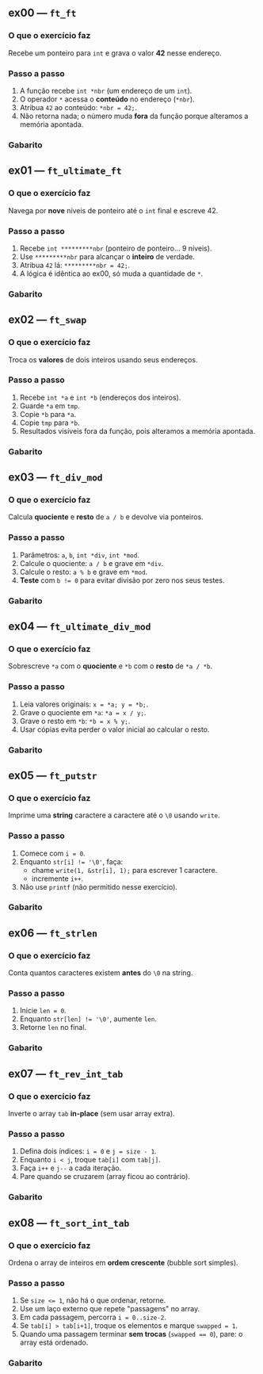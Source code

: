 ## ex00 — `ft_ft`

### O que o exercício faz
Recebe um ponteiro para `int` e grava o valor **42** nesse endereço.

### Passo a passo
1. A função recebe `int *nbr` (um endereço de um `int`).
2. O operador `*` acessa o **conteúdo** no endereço (`*nbr`).
3. Atribua `42` ao conteúdo: `*nbr = 42;`.
4. Não retorna nada; o número muda **fora** da função porque alteramos
   a memória apontada.

### Gabarito

## ex01 — `ft_ultimate_ft`

### O que o exercício faz
Navega por **nove** níveis de ponteiro até o `int` final e escreve 42.

### Passo a passo
1. Recebe `int *********nbr` (ponteiro de ponteiro... 9 níveis).
2. Use `*********nbr` para alcançar o **inteiro** de verdade.
3. Atribua `42` lá: `*********nbr = 42;`.
4. A lógica é idêntica ao ex00, só muda a quantidade de `*`.

### Gabarito

## ex02 — `ft_swap`

### O que o exercício faz
Troca os **valores** de dois inteiros usando seus endereços.

### Passo a passo
1. Recebe `int *a` e `int *b` (endereços dos inteiros).
2. Guarde `*a` em `tmp`.
3. Copie `*b` para `*a`.
4. Copie `tmp` para `*b`.
5. Resultados visíveis fora da função, pois alteramos a memória apontada.

### Gabarito

## ex03 — `ft_div_mod`

### O que o exercício faz
Calcula **quociente** e **resto** de `a / b` e devolve via ponteiros.

### Passo a passo
1. Parâmetros: `a`, `b`, `int *div`, `int *mod`.
2. Calcule o quociente: `a / b` e grave em `*div`.
3. Calcule o resto: `a % b` e grave em `*mod`.
4. **Teste** com `b != 0` para evitar divisão por zero nos seus testes.

### Gabarito

## ex04 — `ft_ultimate_div_mod`

### O que o exercício faz
Sobrescreve `*a` com o **quociente** e `*b` com o **resto** de `*a / *b`.

### Passo a passo
1. Leia valores originais: `x = *a; y = *b;`.
2. Grave o quociente em `*a`: `*a = x / y;`.
3. Grave o resto em `*b`: `*b = x % y;`.
4. Usar cópias evita perder o valor inicial ao calcular o resto.

### Gabarito

## ex05 — `ft_putstr`

### O que o exercício faz
Imprime uma **string** caractere a caractere até o `\0` usando `write`.

### Passo a passo
1. Comece com `i = 0`.
2. Enquanto `str[i] != '\0'`, faça:
   - chame `write(1, &str[i], 1);` para escrever 1 caractere.
   - incremente `i++`.
3. Não use `printf` (não permitido nesse exercício).

### Gabarito

## ex06 — `ft_strlen`

### O que o exercício faz
Conta quantos caracteres existem **antes** do `\0` na string.

### Passo a passo
1. Inicie `len = 0`.
2. Enquanto `str[len] != '\0'`, aumente `len`.
3. Retorne `len` no final.

### Gabarito

## ex07 — `ft_rev_int_tab`

### O que o exercício faz
Inverte o array `tab` **in-place** (sem usar array extra).

### Passo a passo
1. Defina dois índices: `i = 0` e `j = size - 1`.
2. Enquanto `i < j`, troque `tab[i]` com `tab[j]`.
3. Faça `i++` e `j--` a cada iteração.
4. Pare quando se cruzarem (array ficou ao contrário).

### Gabarito

## ex08 — `ft_sort_int_tab`

### O que o exercício faz
Ordena o array de inteiros em **ordem crescente** (bubble sort simples).

### Passo a passo
1. Se `size <= 1`, não há o que ordenar, retorne.
2. Use um laço externo que repete "passagens" no array.
3. Em cada passagem, percorra `i = 0..size-2`.
4. Se `tab[i] > tab[i+1]`, troque os elementos e marque `swapped = 1`.
5. Quando uma passagem terminar **sem trocas** (`swapped == 0`), pare:
   o array está ordenado.

### Gabarito
